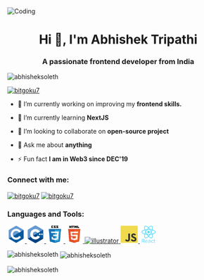 <img align="center" alt="Coding" src="https://i.pinimg.com/originals/a5/3b/c3/a53bc3eb7390edcb1711945f882a92cc.gif">
<h1 align="center">Hi 👋, I'm Abhishek Tripathi</h1>
<h3 align="center">A passionate frontend developer from India</h3>


<p align="left"> <img src="https://komarev.com/ghpvc/?username=abhisheksoleth&label=Profile%20views&color=0e75b6&style=flat" alt="abhisheksoleth" /> </p>

<p align="left"> <a href="https://twitter.com/bitgoku7" target="blank"><img src="https://img.shields.io/twitter/follow/bitgoku7?logo=twitter&style=for-the-badge" alt="bitgoku7" /></a> </p>

- 🔭 I’m currently working on improving my **frontend skills.**

- 🌱 I’m currently learning **NextJS**

- 👯 I’m looking to collaborate on **open-source project**

- 💬 Ask me about **anything**

- ⚡ Fun fact **I am in Web3 since DEC'19**

<h3 align="left">Connect with me:</h3>
<p align="left">
<a href="https://twitter.com/bitgoku7" target="blank"><img align="center" src="https://raw.githubusercontent.com/rahuldkjain/github-profile-readme-generator/master/src/images/icons/Social/twitter.svg" alt="bitgoku7" height="30" width="40" /></a>
<a href="https://linkedin.com/in/bitgoku7" target="blank"><img align="center" src="https://raw.githubusercontent.com/rahuldkjain/github-profile-readme-generator/master/src/images/icons/Social/linked-in-alt.svg" alt="bitgoku7" height="30" width="40" /></a>
</p>

<h3 align="left">Languages and Tools:</h3>
<p align="left"> <a href="https://www.cprogramming.com/" target="_blank" rel="noreferrer"> <img src="https://raw.githubusercontent.com/devicons/devicon/master/icons/c/c-original.svg" alt="c" width="40" height="40"/> </a> <a href="https://www.w3schools.com/cpp/" target="_blank" rel="noreferrer"> <img src="https://raw.githubusercontent.com/devicons/devicon/master/icons/cplusplus/cplusplus-original.svg" alt="cplusplus" width="40" height="40"/> </a> <a href="https://www.w3schools.com/css/" target="_blank" rel="noreferrer"> <img src="https://raw.githubusercontent.com/devicons/devicon/master/icons/css3/css3-original-wordmark.svg" alt="css3" width="40" height="40"/> </a> <a href="https://www.w3.org/html/" target="_blank" rel="noreferrer"> <img src="https://raw.githubusercontent.com/devicons/devicon/master/icons/html5/html5-original-wordmark.svg" alt="html5" width="40" height="40"/> </a> <a href="https://www.adobe.com/in/products/illustrator.html" target="_blank" rel="noreferrer"> <img src="https://www.vectorlogo.zone/logos/adobe_illustrator/adobe_illustrator-icon.svg" alt="illustrator" width="40" height="40"/> </a> <a href="https://developer.mozilla.org/en-US/docs/Web/JavaScript" target="_blank" rel="noreferrer"> <img src="https://raw.githubusercontent.com/devicons/devicon/master/icons/javascript/javascript-original.svg" alt="javascript" width="40" height="40"/> </a> <a href="https://reactjs.org/" target="_blank" rel="noreferrer"> <img src="https://raw.githubusercontent.com/devicons/devicon/master/icons/react/react-original-wordmark.svg" alt="react" width="40" height="40"/> </a>

<p><img align="left" src="https://github-readme-stats.vercel.app/api/top-langs?username=abhisheksoleth&show_icons=true&locale=en&layout=compact" alt="abhisheksoleth" /></p>

<p>&nbsp;<img align="center" src="https://github-readme-stats.vercel.app/api?username=abhisheksoleth&show_icons=true&locale=en" alt="abhisheksoleth" /></p>

<p><img align="center" src="https://github-readme-streak-stats.herokuapp.com/?user=abhisheksoleth&" alt="abhisheksoleth" /></p>
